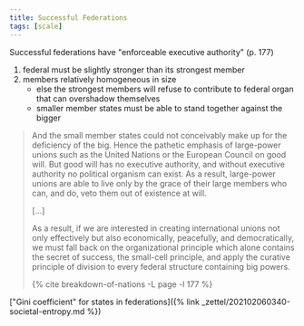 ```yaml
---
title: Successful Federations
tags: [scale]
---
```



Successful federations have "enforceable executive authority" (p. 177)

1. federal must be slightly stronger than its strongest member
1. members relatively homogeneous in size
    - else the strongest members will refuse to contribute to federal organ
      that can overshadow themselves
    - smaller member states must be able to stand together against the bigger


> And the small member states could not conceivably make up for the deficiency
> of the big. Hence the pathetic emphasis of large-power unions such as the
> United Nations or the European Council on good will. But good will has no
> executive authority, and without executive authority no political organism
> can exist. As a result, large-power unions are able to live only by the
> grace of their large members who can, and do, veto them out of existence at
> will.
> 
> [...]
>
> As a result, if we are interested in creating international unions not only
> effectively but also economically, peacefully, and democratically, we must
> fall back on the organizational principle which alone contains the secret of
> success, the small-cell principle, and apply the curative principle of
> division to every federal structure containing big powers.
>
> {% cite breakdown-of-nations -L page -l 177 %}

["Gini coefficient" for states in federations]({% link 
_zettel/202102060340-societal-entropy.md %})
